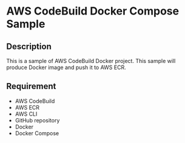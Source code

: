 # AWS CodeBuild Docker Compose Sample

## Description

This is a sample of AWS CodeBuild Docker project.
This sample will produce Docker image and push it to AWS ECR.

## Requirement

* AWS CodeBuild
* AWS ECR
* AWS CLI
* GitHub repository
* Docker
* Docker Compose
